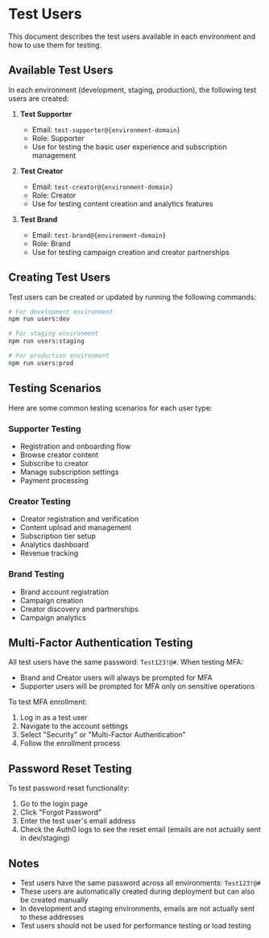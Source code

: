 # Test Users

This document describes the test users available in each environment and how to use them for testing.

## Available Test Users

In each environment (development, staging, production), the following test users are created:

1. **Test Supporter**
   - Email: `test-supporter@{environment-domain}`
   - Role: Supporter
   - Use for testing the basic user experience and subscription management

2. **Test Creator**
   - Email: `test-creator@{environment-domain}`
   - Role: Creator
   - Use for testing content creation and analytics features

3. **Test Brand**
   - Email: `test-brand@{environment-domain}`
   - Role: Brand
   - Use for testing campaign creation and creator partnerships

## Creating Test Users

Test users can be created or updated by running the following commands:

```bash
# For development environment
npm run users:dev

# For staging environment
npm run users:staging

# For production environment
npm run users:prod
```

## Testing Scenarios

Here are some common testing scenarios for each user type:

### Supporter Testing

- Registration and onboarding flow
- Browse creator content
- Subscribe to creator
- Manage subscription settings
- Payment processing

### Creator Testing

- Creator registration and verification
- Content upload and management
- Subscription tier setup
- Analytics dashboard
- Revenue tracking

### Brand Testing

- Brand account registration
- Campaign creation
- Creator discovery and partnerships
- Campaign analytics

## Multi-Factor Authentication Testing

All test users have the same password: `Test123!@#`. When testing MFA:

- Brand and Creator users will always be prompted for MFA
- Supporter users will be prompted for MFA only on sensitive operations

To test MFA enrollment:
1. Log in as a test user
2. Navigate to the account settings
3. Select "Security" or "Multi-Factor Authentication"
4. Follow the enrollment process

## Password Reset Testing

To test password reset functionality:
1. Go to the login page
2. Click "Forgot Password"
3. Enter the test user's email address
4. Check the Auth0 logs to see the reset email (emails are not actually sent in dev/staging)

## Notes

- Test users have the same password across all environments: `Test123!@#`
- These users are automatically created during deployment but can also be created manually
- In development and staging environments, emails are not actually sent to these addresses
- Test users should not be used for performance testing or load testing